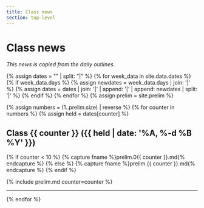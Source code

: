 ```yaml
---
title: Class news
section: top-level
---
```

Class news
==========

*This news is copied from the daily outlines.*

{% assign dates = "" | split: "|" %}
{% for week_data in site.data.dates %}
  {% if week_data.days %}
    {% assign newdates = week_data.days | join: '|' %}
    {% assign dates = dates | join: '|' | append: '|' | append: newdates | split: '|' %}
  {% endif %}
{% endfor %}
{% assign prelim = site.prelim %}

{% assign numbers = (1..prelim.size) | reverse %}
{% for counter in numbers %}
{% assign held = dates[counter] %}
## Class {{ counter }} ({{ held | date: '%A, %-d %B %Y' }})

{% if counter < 10 %}
{% capture fname %}prelim.0{{ counter }}.md{% endcapture %}
{% else %}
{% capture fname %}prelim.{{ counter }}.md{% endcapture %}
{% endif %}

{% include prelim.md counter=counter %}

<hr/>
{% endfor %}
